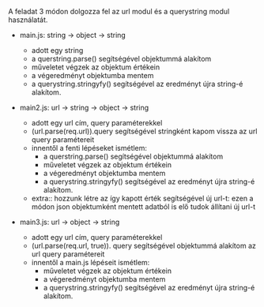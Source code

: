 A feladat 3 módon dolgozza fel az url modul és a querystring modul használatát.

- main.js: string -> object -> string
    - adott egy string
    - a querstring.parse() segítségével objektummá alakítom
    - műveletet végzek az objektum értékein
    - a végeredményt objektumba mentem
    - a querystring.stringyfy() segítségével az eredményt újra string-é alakítom.

- main2.js: url -> string -> object -> string
    - adott egy url cím, query paraméterekkel
    - (url.parse(req.url)).query segítségével stringként kapom vissza az url query paramétereit
    - innentől a fenti lépéseket ismétlem:
        - a querstring.parse() segítségével objektummá alakítom
        - műveletet végzek az objektum értékein
        - a végeredményt objektumba mentem
        - a querystring.stringyfy() segítségével az eredményt újra string-é alakítom.
    - extra:: hozzunk létre az így kapott érték segítségével új url-t: ezen a módon json objektumként mentett adatból is elő tudok állítani új url-t

- main3.js: url -> object -> string
    - adott egy url cím, query paraméterekkel
    - (url.parse(req.url, true)). query segítségével objektummá alakítom az url query paramétereit
    - innentől a main.js lépéseit ismétlem:
        - műveletet végzek az objektum értékein
        - a végeredményt objektumba mentem
        - a querystring.stringyfy() segítségével az eredményt újra string-é alakítom.


